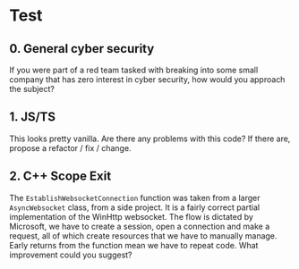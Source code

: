 # Test

## 0. General cyber security

If you were part of a red team tasked with breaking into some small company that has zero interest in cyber security, how would you approach the subject?

## 1. JS/TS 

This looks pretty vanilla. Are there any problems with this code? If there are, propose a refactor / fix / change.

## 2. C++ Scope Exit

The `EstablishWebsocketConnection` function was taken from a larger `AsyncWebsocket` class, from a side project. It is a fairly correct partial implementation of the WinHttp websocket. The flow is dictated by Microsoft, we have to create a session, open a connection and make a request, all of which create resources that we have to manually manage. Early returns from the function mean we have to repeat code. What improvement could you suggest?
